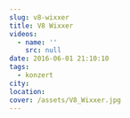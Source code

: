 ```yaml
---
slug: v8-wixxer
title: V8 Wixxer
videos:
  - name: ''
    src: null
date: 2016-06-01 21:10:10
tags:
  - konzert
city:
location:
cover: /assets/V8_Wixxer.jpg
---
```

